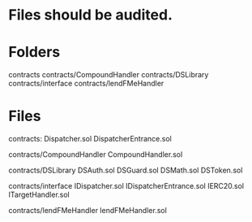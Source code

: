 # Files should be audited.

# Folders
contracts
contracts/CompoundHandler
contracts/DSLibrary
contracts/interface
contracts/lendFMeHandler

# Files
contracts:
    Dispatcher.sol
    DispatcherEntrance.sol

contracts/CompoundHandler
    CompoundHandler.sol

contracts/DSLibrary
    DSAuth.sol
    DSGuard.sol
    DSMath.sol
    DSToken.sol

contracts/interface
    IDispatcher.sol
    IDispatcherEntrance.sol
    IERC20.sol
    ITargetHandler.sol

contracts/lendFMeHandler
    lendFMeHandler.sol
